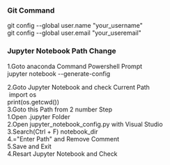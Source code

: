 ### Git Command <br>
git config --global user.name "your_username" <br>
git config --global user.email "your_useremail" <br>

### Jupyter Notebook Path Change<br>
1.Goto anaconda Command Powershell Prompt<br>
    jupyter notebook --generate-config<br>

2.Goto Jupyter Notebook and check Current Path<br>
   &nbsp;import os <br>
    print(os.getcwd()) <br>
3.Goto this Path from 2 number Step<br>
    1.Open .jupyter Folder <br>
    2.Open jupyter_notebook_config.py with Visual Studio <br>
    3.Search(Ctrl + F) notebook_dir <br>
    4.="Enter Path" and Remove Comment<br>
    5.Save and Exit<br>
4.Resart Jupyter Notebook and Check  <br>